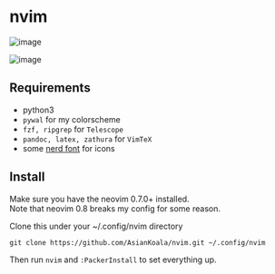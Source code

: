 # nvim
![image](https://i.imgur.com/N2yZThs.jpg)

![image](https://i.imgur.com/HDT9oiZ.png)

## Requirements
- python3
- `pywal` for my colorscheme
- `fzf, ripgrep` for `Telescope`
- `pandoc, latex, zathura` for `VimTeX`
- some [nerd font](https://github.com/ryanoasis/nerd-fonts) for icons

## Install
Make sure you have the neovim 0.7.0+ installed.  
Note that neovim 0.8 breaks my config for some reason.  

Clone this under your ~/.config/nvim directory

```
git clone https://github.com/AsianKoala/nvim.git ~/.config/nvim
```

Then run `nvim` and `:PackerInstall` to set everything up.
